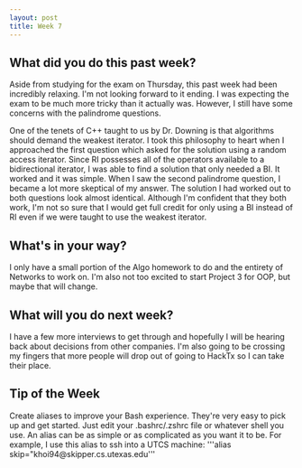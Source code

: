 ```yaml
---
layout: post
title: Week 7
---
```


<h2>What did you do this past week?</h2>
Aside from studying for the exam on Thursday, this past week had been incredibly relaxing. I'm not looking forward
to it ending. I was expecting the exam to be much more tricky than it actually was. However, I still have some
concerns with the palindrome questions.

One of the tenets of C++ taught to us by Dr. Downing is that algorithms should demand the weakest iterator. I took
this philosophy to heart when I approached the first question which asked for the solution using a random access
iterator. Since RI possesses all of the operators available to a bidirectional iterator, I was able to find a
solution that only needed a BI. It worked and it was simple. When I saw the second palindrome question, I became a 
lot more skeptical of my answer. The solution I had worked out to both questions look almost identical. Although I'm 
confident that they both work, I'm not so sure that I would get full credit for only using a BI instead of RI even if 
we were taught to use the weakest iterator.
<h2>What's in your way?</h2>
I only have a small portion of the Algo homework to do and the entirety of Networks to work on. I'm also not too
excited to start Project 3 for OOP, but maybe that will change.
<h2>What will you do next week?</h2>
I have a few more interviews to get through and hopefully I will be hearing back about decisions from other companies.
I'm also going to be crossing my fingers that more people will drop out of going to HackTx so I can take their place.
<h2>Tip of the Week</h2>
Create aliases to improve your Bash experience. They're very easy to pick up and get started. Just edit your
.bashrc/.zshrc file or whatever shell you use. An alias can be as simple or as complicated as you want it to be. For
example, I use this alias to ssh into a UTCS machine: '''alias skip="khoi94@skipper.cs.utexas.edu'''
